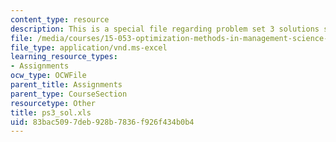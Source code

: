 ```yaml
---
content_type: resource
description: This is a special file regarding problem set 3 solutions spreadsheet.
file: /media/courses/15-053-optimization-methods-in-management-science-spring-2013/83bac5097deb928b7836f926f434b0b4_ps3_sol.xls
file_type: application/vnd.ms-excel
learning_resource_types:
- Assignments
ocw_type: OCWFile
parent_title: Assignments
parent_type: CourseSection
resourcetype: Other
title: ps3_sol.xls
uid: 83bac509-7deb-928b-7836-f926f434b0b4
---
```

